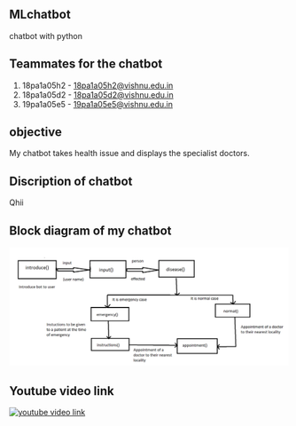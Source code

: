 ## MLchatbot
chatbot with python

## Teammates for the chatbot
1. 18pa1a05h2 - 18pa1a05h2@vishnu.edu.in
2. 18pa1a05d2 - 18pa1a05d2@vishnu.edu.in
3. 19pa1a05e5 - 19pa1a05e5@vishnu.edu.in

## objective
My chatbot takes health issue and displays the specialist doctors.

## Discription of chatbot
 
 Qhii
 
 ## Block diagram of my chatbot
 ![Block diagram](https://raw.githubusercontent.com/18pa1a05h2/MLchatbot/main/chatbotpic.png)
 
 ## Youtube video link
 [![youtube video link](https://img.youtube.com/vi/0JEXsT2LrbQ/0.jpg)](https://www.youtube.com/watch?v=0JEXsT2LrbQ)









